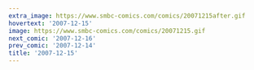 ```yaml
---
extra_image: https://www.smbc-comics.com/comics/20071215after.gif
hovertext: '2007-12-15'
image: https://www.smbc-comics.com/comics/20071215.gif
next_comic: '2007-12-16'
prev_comic: '2007-12-14'
title: '2007-12-15'
---
```


